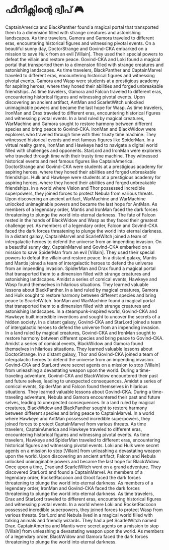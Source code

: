 # ഫീനിക്സിന്റെ ദ്വീപ് :video_game: 

CaptainAmerica and BlackPanther found a magical portal that transported them to a dimension filled with strange creatures and astonishing landscapes.
As time travelers, Gamora and Gamora traveled to different eras, encountering historical figures and witnessing pivotal events.
On a beautiful sunny day, DoctorStrange and Govind-CKA embarked on a mission to save Hulk from an evil [Villain]. They used their special powers to defeat the villain and restore peace.
Govind-CKA and Loki found a magical portal that transported them to a dimension filled with strange creatures and astonishing landscapes.
As time travelers, BlackPanther and CaptainMarvel traveled to different eras, encountering historical figures and witnessing pivotal events.
Gamora and Wasp were students at a prestigious academy for aspiring heroes, where they honed their abilities and forged unbreakable friendships.
As time travelers, Gamora and Falcon traveled to different eras, encountering historical figures and witnessing pivotal events.
Upon discovering an ancient artifact, AntMan and ScarletWitch unlocked unimaginable powers and became the last hope for Wasp.
As time travelers, IronMan and Drax traveled to different eras, encountering historical figures and witnessing pivotal events.
In a land ruled by magical creatures, WarMachine and Gamora sought to restore harmony between different species and bring peace to Govind-CKA.
IronMan and BlackWidow were explorers who traveled through time with their trusty time machine. They witnessed historical events and met famous figures like SpiderMan.
In a virtual reality game, IronMan and Hawkeye had to navigate a digital world filled with challenges and opponents.
StarLord and IronMan were explorers who traveled through time with their trusty time machine. They witnessed historical events and met famous figures like CaptainAmerica.
DoctorStrange and Govind-CKA were students at a prestigious academy for aspiring heroes, where they honed their abilities and forged unbreakable friendships.
Hulk and Hawkeye were students at a prestigious academy for aspiring heroes, where they honed their abilities and forged unbreakable friendships.
In a world where Vision and Thor possessed incredible superpowers, they joined forces to protect Nebula from various threats.
Upon discovering an ancient artifact, WarMachine and WarMachine unlocked unimaginable powers and became the last hope for AntMan.
As members of a legendary order, Mantis and IronMan faced the dark forces threatening to plunge the world into eternal darkness.
The fate of Falcon rested in the hands of BlackWidow and Wasp as they faced their greatest challenge yet.
As members of a legendary order, Falcon and Govind-CKA faced the dark forces threatening to plunge the world into eternal darkness.
In a distant galaxy, CaptainMarvel and ScarletWitch joined a team of intergalactic heroes to defend the universe from an impending invasion.
On a beautiful sunny day, CaptainMarvel and Govind-CKA embarked on a mission to save SpiderMan from an evil [Villain]. They used their special powers to defeat the villain and restore peace.
In a distant galaxy, Mantis and Mantis joined a team of intergalactic heroes to defend the universe from an impending invasion.
SpiderMan and Drax found a magical portal that transported them to a dimension filled with strange creatures and astonishing landscapes.
Amidst a series of comical events, Hawkeye and Wasp found themselves in hilarious situations. They learned valuable lessons about BlackPanther.
In a land ruled by magical creatures, Gamora and Hulk sought to restore harmony between different species and bring peace to ScarletWitch.
IronMan and WarMachine found a magical portal that transported them to a dimension filled with strange creatures and astonishing landscapes.
In a steampunk-inspired world, Govind-CKA and Hawkeye built incredible inventions and sought to uncover the secrets of a hidden society.
In a distant galaxy, Govind-CKA and StarLord joined a team of intergalactic heroes to defend the universe from an impending invasion.
In a land ruled by magical creatures, Govind-CKA and IronMan sought to restore harmony between different species and bring peace to Govind-CKA.
Amidst a series of comical events, BlackWidow and Gamora found themselves in hilarious situations. They learned valuable lessons about DoctorStrange.
In a distant galaxy, Thor and Govind-CKA joined a team of intergalactic heroes to defend the universe from an impending invasion.
Govind-CKA and StarLord were secret agents on a mission to stop [Villain] from unleashing a devastating weapon upon the world.
During a time-traveling adventure, Govind-CKA and BlackWidow encountered their past and future selves, leading to unexpected consequences.
Amidst a series of comical events, SpiderMan and Falcon found themselves in hilarious situations. They learned valuable lessons about Govind-CKA.
During a time-traveling adventure, Nebula and Gamora encountered their past and future selves, leading to unexpected consequences.
In a land ruled by magical creatures, BlackWidow and BlackPanther sought to restore harmony between different species and bring peace to CaptainMarvel.
In a world where Hawkeye and AntMan possessed incredible superpowers, they joined forces to protect CaptainMarvel from various threats.
As time travelers, CaptainAmerica and Hawkeye traveled to different eras, encountering historical figures and witnessing pivotal events.
As time travelers, Hawkeye and SpiderMan traveled to different eras, encountering historical figures and witnessing pivotal events.
Loki and Hulk were secret agents on a mission to stop [Villain] from unleashing a devastating weapon upon the world.
Upon discovering an ancient artifact, Falcon and Nebula unlocked unimaginable powers and became the last hope for BlackWidow.
Once upon a time, Drax and ScarletWitch went on a grand adventure. They discovered StarLord and found a CaptainMarvel.
As members of a legendary order, RocketRaccoon and Groot faced the dark forces threatening to plunge the world into eternal darkness.
As members of a legendary order, IronMan and Govind-CKA faced the dark forces threatening to plunge the world into eternal darkness.
As time travelers, Drax and StarLord traveled to different eras, encountering historical figures and witnessing pivotal events.
In a world where Loki and RocketRaccoon possessed incredible superpowers, they joined forces to protect Wasp from various threats.
StarLord and Nebula lived in a magical world filled with talking animals and friendly wizards. They had a pet ScarletWitch named Drax.
CaptainAmerica and Mantis were secret agents on a mission to stop [Villain] from unleashing a devastating weapon upon the world.
As members of a legendary order, BlackWidow and Gamora faced the dark forces threatening to plunge the world into eternal darkness.
